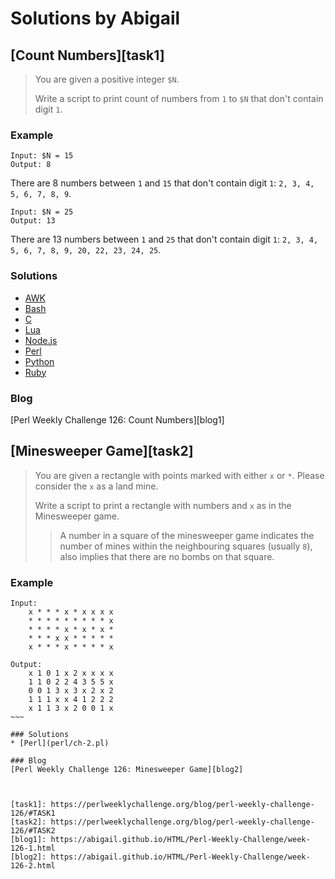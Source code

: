 # Solutions by Abigail
## [Count Numbers][task1]

> You are given a positive integer `$N`.
> 
> Write a script to print count of numbers from `1` to `$N` that don't
> contain digit `1`.

### Example

~~~~
Input: $N = 15
Output: 8
~~~~

There are 8 numbers between `1` and `15` that don't contain digit `1`:
`2, 3, 4, 5, 6, 7, 8, 9`.

~~~~
Input: $N = 25
Output: 13
~~~~

There are 13 numbers between `1` and `25` that don't contain digit `1`:
`2, 3, 4, 5, 6, 7, 8, 9, 20, 22, 23, 24, 25`.


### Solutions
* [AWK](awk/ch-1.awk)
* [Bash](bash/ch-1.sh)
* [C](c/ch-1.c)
* [Lua](lua/ch-1.lua)
* [Node.js](node/ch-1.js)
* [Perl](perl/ch-1.pl)
* [Python](python/ch-1.py)
* [Ruby](ruby/ch-1.rb)

### Blog
[Perl Weekly Challenge 126: Count Numbers][blog1]

## [Minesweeper Game][task2]

> You are given a rectangle with points marked with either `x` or `*`.
> Please consider the `x` as a land mine.
> 
> Write a script to print a rectangle with numbers and `x` as in the
> Minesweeper game.
> 
> > A number in a square of the minesweeper game indicates the
> > number of mines within the neighbouring squares (usually `8`),
> > also implies that there are no bombs on that square.

### Example

~~~~
Input:
    x * * * x * x x x x
    * * * * * * * * * x
    * * * * x * x * x *
    * * * x x * * * * *
    x * * * x * * * * x

Output:
    x 1 0 1 x 2 x x x x
    1 1 0 2 2 4 3 5 5 x
    0 0 1 3 x 3 x 2 x 2
    1 1 1 x x 4 1 2 2 2
    x 1 1 3 x 2 0 0 1 x
~~~

### Solutions
* [Perl](perl/ch-2.pl)

### Blog
[Perl Weekly Challenge 126: Minesweeper Game][blog2]



[task1]: https://perlweeklychallenge.org/blog/perl-weekly-challenge-126/#TASK1
[task2]: https://perlweeklychallenge.org/blog/perl-weekly-challenge-126/#TASK2
[blog1]: https://abigail.github.io/HTML/Perl-Weekly-Challenge/week-126-1.html
[blog2]: https://abigail.github.io/HTML/Perl-Weekly-Challenge/week-126-2.html
